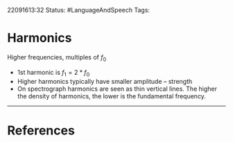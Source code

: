 22091613:32
Status:  #LanguageAndSpeech
Tags: 

# Harmonics
Higher frequencies, multiples of $f_0$
- 1st harmonic is $f_1 = 2*f_0$
-  Higher harmonics typically have smaller amplitude – strength 
- On spectrograph harmonics are seen as thin vertical lines. The higher the density of harmonics, the lower is the fundamental frequency.

---
# References